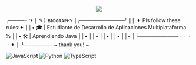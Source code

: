 <p align="center">
  <img src="https://futoikarasu.com/wp-content/uploads/2022/04/image-18.png" />
</p>
╭────┈ ↷
│           ✎┊ ʙɪᴏɢʀᴀᴘʜʏ
│╭────────────╯
││ ✦ Pls follow these rules:✦
││• 🎓 | Estudiante de Desarrollo de Aplicaciones Multiplataforma ½
││• 🛠️ | Aprendiendo Java
││•
││•
││•
││•
││•
│╰─────────── ·﻿ ﻿ ﻿· ﻿ ·﻿ ﻿ ﻿· ﻿✦
│
╰------------ ~ thank you! ~



![JavaScript](https://img.shields.io/badge/-JavaScript-F7DF1E?logo=javascript&logoColor=black&style=for-the-badge)
![Python](https://img.shields.io/badge/-Python-3776AB?logo=python&logoColor=white&style=for-the-badge)
![TypeScript](https://img.shields.io/badge/-TypeScript-3178C6?logo=typescript&logoColor=white&style=for-the-badge)
